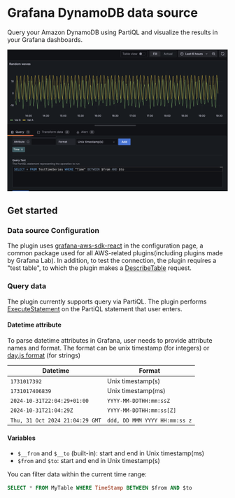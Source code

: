 # Grafana DynamoDB data source

Query your Amazon DynamoDB using PartiQL and visualize the results in your Grafana dashboards.

![screenshot](/images/screenshot.png)

## Get started
### Data source Configuration
The plugin uses [grafana-aws-sdk-react](https://github.com/grafana/grafana-aws-sdk-react) in the configuration page, a common package used for all AWS-related plugins(including plugins made by Grafana Lab). In addition, to test the connection, the plugin requires a "test table", to which the plugin makes a [DescribeTable](https://docs.aws.amazon.com/amazondynamodb/latest/APIReference/API_DescribeTable.html) request.

### Query data
The plugin currently supports query via PartiQL. The plugin performs [ExecuteStatement](https://docs.aws.amazon.com/amazondynamodb/latest/APIReference/API_ExecuteStatement.html) on the PartiQL statement that user enters.
#### Datetime attribute
To parse datetime attributes in Grafana, user needs to provide attribute names and format. The format can be unix timestamp (for integers) or [day.js format](https://day.js.org/docs/en/display/format) (for strings)

| Datetime | Format |
| -------- | ------- |
| `1731017392` | Unix timestamp(s) |
| `1731017406839` | Unix timestamp(ms) |
| `2024-10-31T22:04:29+01:00` | `YYYY-MM-DDTHH:mm:ssZ` |
| `2024-10-31T21:04:29Z` | `YYYY-MM-DDTHH:mm:ss[Z]` |
| `Thu, 31 Oct 2024 21:04:29 GMT` | `ddd, DD MMM YYYY HH:mm:ss z` |

#### Variables
* `$__from` and `$__to` (built-in): start and end in Unix timestamp(ms)
* `$from` and `$to`: start and end in Unix timestamp(s)

You can filter data within the current time range:
```sql
SELECT * FROM MyTable WHERE TimeStamp BETWEEN $from AND $to
```
